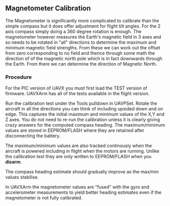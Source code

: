 ## Magnetometer Calibration ##

The Magnetometer is significantly more complicated to calibrate than the simple compass but it does offer adjustment for flight tilt angles. For the 2 axis compass simply doing a 360 degree rotation is enough. The magnetometer however measures the Earth's magnetic field in 3 axes and so needs to be rotated in "all" directions to determine the maximum and minimum magnetic field strengths. From these we can work out the offset from zero corresponding to no field and thence through some math the direction of of the magnetic north pole which is in fact downwards through the Earth. From there we can determine the direction of Magnetic North.


### Procedure ###

For the PIC version of UAVX you must first load the TEST version of firmware. UAVXArm has all of the tests available in the flight version.

Run the calibration test under the Tools pulldown in UAVPSet. Rotate the aircraft in all the directions you can think of including upsided down and on edge. This captures the initial maximum and minimum values of the X,Y and Z axes. You do not need to re-run the calibration unless it is clearly giving crazy answers for the computed compass heading. The maximum/minimum values are stored in EEPROM/FLASH where they are retained after disconnecting the battery.

The maximum/minimum values are also tracked continously when the aircraft is powered including in flight when the motors are running. Unlike the calibration test they are only written to EEPROM/FLASH when you **disarm**.

The compass heading estimate should gradually improve as the max/min values stabilise.

In UAVXArm the magnetometer values are "fused" with the gyro and accelerometer measurements to yield better heading estimates even if the magnetometer is not fully calibrated.